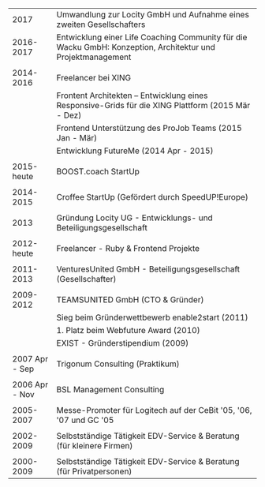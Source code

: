 |   |   |
|---|---|
|2017|Umwandlung zur Locity GmbH und Aufnahme eines zweiten Gesellschafters|
|2016-2017|Entwicklung einer Life Coaching Community für die Wacku GmbH: Konzeption, Architektur und Projektmanagement|
|   |   |
|2014-2016|Freelancer bei XING|
||Frontent Architekten – Entwicklung eines Responsive-Grids für die XING Plattform (2015 Mär - Dez)|
||Frontend Unterstützung des ProJob Teams (2015 Jan - Mär)|
||Entwicklung FutureMe (2014 Apr - 2015)|
|   |   |
|2015-heute|BOOST.coach StartUp|
|   |   |
|2014-2015|Croffee StartUp (Gefördert durch SpeedUP!Europe)|
|   |   |
|2013|Gründung Locity UG - Entwicklungs- und Beteiligungsgesellschaft|
|   |   |
|2012-heute|Freelancer - Ruby  & Frontend Projekte|
|   |   |
|2011-2013|VenturesUnited GmbH - Beteiligungsgesellschaft (Gesellschafter)|
|   |   |
|2009-2012|TEAMSUNITED GmbH (CTO & Gründer)|
|   |Sieg beim Gründerwettbewerb enable2start (2011)|
|   |1. Platz beim Webfuture Award (2010)|
|   |EXIST - Gründerstipendium (2009)|
|   |   |
|2007 Apr - Sep|Trigonum Consulting (Praktikum)|
|   |   |
|2006 Apr - Nov|BSL Management Consulting|
|   |   |
|2005-2007|Messe-Promoter für Logitech auf der CeBit '05, '06, '07 und GC '05|
|   |   |
|2002-2009|Selbstständige Tätigkeit EDV-Service & Beratung (für kleinere Firmen)|
|   |   |
|2000-2009|Selbstständige Tätigkeit EDV-Service & Beratung (für Privatpersonen)|